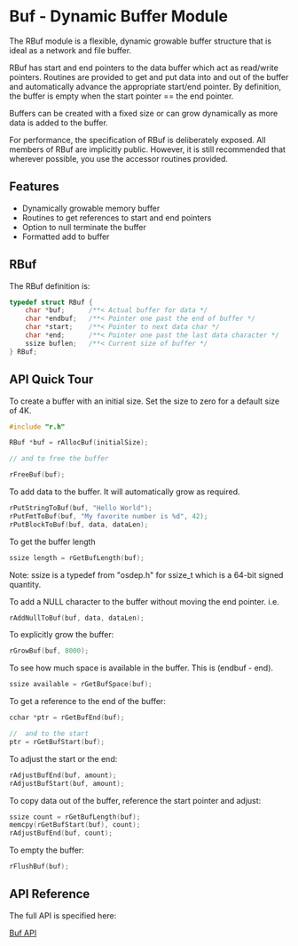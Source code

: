 # Buf - Dynamic Buffer Module

The RBuf module is a flexible, dynamic growable buffer structure that is ideal as a network and file buffer.

RBuf has start and end pointers to the data buffer which act as read/write pointers. Routines are provided to get and put data into and out of the buffer and automatically advance the appropriate start/end pointer. By definition, the buffer is empty when the start pointer == the end pointer.

Buffers can be created with a fixed size or can grow dynamically as more data is added to the buffer.

For performance, the specification of RBuf is deliberately exposed. All members of RBuf are implicitly public. However, it is still recommended that wherever possible, you use the accessor routines provided.

## Features

* Dynamically growable memory buffer
* Routines to get references to start and end pointers
* Option to null terminate the buffer
* Formatted add to buffer

## RBuf

The RBuf definition is:

```c
typedef struct RBuf {
    char *buf;      /**< Actual buffer for data */
    char *endbuf;   /**< Pointer one past the end of buffer */
    char *start;    /**< Pointer to next data char */
    char *end;      /**< Pointer one past the last data character */
    ssize buflen;   /**< Current size of buffer */
} RBuf;
```

## API Quick Tour

To create a buffer with an initial size. Set the size to zero for a default size of 4K.

```c
#include "r.h"

RBuf *buf = rAllocBuf(initialSize);

// and to free the buffer

rFreeBuf(buf);
```

To add data to the buffer. It will automatically grow as required.
```c
rPutStringToBuf(buf, "Hello World");
rPutFmtToBuf(buf, "My favorite number is %d", 42);
rPutBlockToBuf(buf, data, dataLen);
```

To get the buffer length

```c
ssize length = rGetBufLength(buf);
```

Note: ssize is a typedef from "osdep.h" for ssize_t which is a 64-bit signed quantity.

To add a NULL character to the buffer without moving the end pointer. i.e.

```c
rAddNullToBuf(buf, data, dataLen);
```

To explicitly grow the buffer:

```c
rGrowBuf(buf, 8000);
```

To see how much space is available in the buffer. This is (endbuf - end).

```c
ssize available = rGetBufSpace(buf);
```

To get a reference to the end of the buffer:

```c
cchar *ptr = rGetBufEnd(buf);

//  and to the start
ptr = rGetBufStart(buf);
```

To adjust the start or the end:

```c
rAdjustBufEnd(buf, amount);
rAdjustBufStart(buf, amount);
```

To copy data out of the buffer, reference the start pointer and adjust:

```c
ssize count = rGetBufLength(buf);
memcpy(rGetBufStart(buf), count);
rAdjustBufEnd(buf, count);
```

To empty the buffer:

```c
rFlushBuf(buf);
```

## API Reference

The full API is specified here:

[Buf API](../../ref/api/r/#rbuf)
